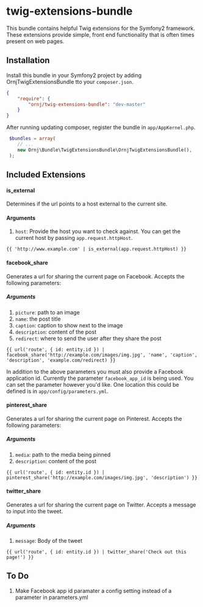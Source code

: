 twig-extensions-bundle
======================

This bundle contains helpful Twig extensions for the Symfony2 framework. These extensions provide simple, front end 
functionality that is often times present on web pages.

## Installation
Install this bundle in your Symfony2 project by adding OrnjTwigExtensionsBundle tto your `composer.json`.

```json
{
    "require": {
        "ornj/twig-extensions-bundle": "dev-master"
    }
}
```

After running updating composer, register the bundle in `app/AppKernel.php`.

```php
 $bundles = array(
    // ...
    new Ornj\Bundle\TwigExtensionsBundle\OrnjTwigExtensionsBundle(),
 );
```


## Included Extensions

#### is_external
Determines if the url points to a host external to the current site.

#### Arguments
1. `host`: Provide the host you want to check against. You can get the current host by passing `app.request.httpHost`.

```twig
{{ 'http://www.example.com' | is_external(app.request.httpHost) }}
```


#### facebook_share
Generates a url for sharing the current page on Facebook. Accepts the following parameters:

##### Arguments
1. `picture`: path to an image
2. `name`: the post title
3. `caption`: caption to show next to the image
4. `description`: content of the post
5. `redirect`: where to send the user after they share the post 

```twig
{{ url('route', { id: entity.id }) | facebook_share('http://example.com/images/img.jpg', 'name', 'caption', 'description', 'example.com/redirect) }}
```

In addition to the above parameters you must also provide a Facebook application id. Currently the parameter `facebook_app_id` 
is being used. You can set the parameter however you'd like. One location this could be defined is in `app/config/parameters.yml`.


#### pinterest_share
Generates a url for sharing the current page on Pinterest. Accepts the following parameters:

##### Arguments
1. `media`: path to the media being pinned
2. `description`: content of the post

```twig
{{ url('route', { id: entity.id }) | pinterest_share('http://example.com/images/img.jpg', 'description') }}
```


#### twitter_share
Generates a url for sharing the current page on Twitter. Accepts a message to input into the tweet.

##### Arguments
1.  `message`: Body of the tweet

```twig
{{ url('route', { id: entity.id }) | twitter_share('Check out this page!') }}
```


## To Do

1.  Make Facebook app id paramater a config setting instead of a parameter in parameters.yml